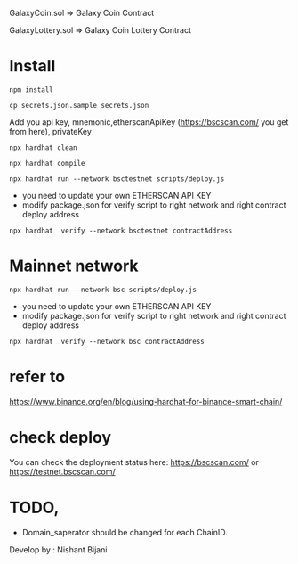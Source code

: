 GalaxyCoin.sol => Galaxy Coin Contract


GalaxyLottery.sol => Galaxy Coin Lottery Contract

# Install
`npm install`

`cp secrets.json.sample secrets.json`

Add you api key, mnemonic,etherscanApiKey (https://bscscan.com/ you get from here), privateKey

`npx hardhat clean`

`npx hardhat compile`

`npx hardhat run --network bsctestnet scripts/deploy.js `


* you need to update your own ETHERSCAN API KEY
* modify package.json for verify script to right network and right contract deploy address

`npx hardhat  verify --network bsctestnet contractAddress`

# Mainnet network
`npx hardhat run --network bsc scripts/deploy.js `


* you need to update your own ETHERSCAN API KEY
* modify package.json for verify script to right network and right contract deploy address

`npx hardhat  verify --network bsc contractAddress`


# refer to
https://www.binance.org/en/blog/using-hardhat-for-binance-smart-chain/
# check deploy
You can check the deployment status here: https://bscscan.com/ or https://testnet.bscscan.com/




# TODO, 
* Domain_saperator should be changed for each ChainID.

Develop by : Nishant Bijani
